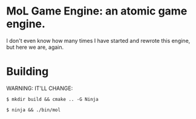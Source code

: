 
# MoL Game Engine: an atomic game engine.

I don't even know how many times I have started and rewrote this engine, but here we are, again. 


# Building

WARNING: IT'LL CHANGE:

```
$ mkdir build && cmake .. -G Ninja
```
```
$ ninja && ./bin/mol
```